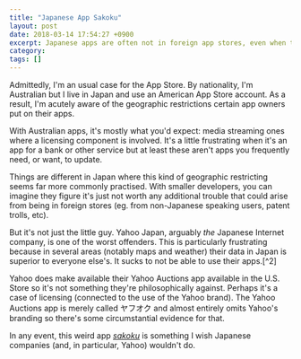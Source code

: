 ```yaml
---
title: "Japanese App Sakoku"
layout: post
date: 2018-03-14 17:54:27 +0900 
excerpt: Japanese apps are often not in foreign app stores, even when they're from gigantic companies.
category: 
tags: []
---
```


Admittedly, I'm an usual case for the App Store. By nationality, I'm Australian but I live in Japan and use an American App Store account. As a result, I'm acutely aware of the geographic restrictions certain app owners put on their apps.

With Australian apps, it's mostly what you'd expect: media streaming ones where a licensing component is involved. It's a little frustrating when it's an app for a bank or other service but at least these aren't apps you frequently need, or want, to update.

Things are different in Japan where this kind of geographic restricting seems far more commonly practised. With smaller developers, you can imagine they figure it's just not worth any additional trouble that could arise from being in foreign stores (eg. from non-Japanese speaking users, patent trolls, etc).

But it's not just the little guy. Yahoo Japan, arguably _the_ Japanese Internet company, is one of the worst offenders. This is particularly frustrating because in several areas (notably maps and weather) their data in Japan is superior to everyone else's. It sucks to not be able to use their apps.[^2]

Yahoo does make available their Yahoo Auctions app available in the U.S. Store so it's not something they're philosophically against. Perhaps it's a case of licensing (connected to the use of the Yahoo brand). The Yahoo Auctions app is merely called ヤフオク and almost entirely omits Yahoo's branding so there's some circumstantial evidence for that.

In any event, this weird app [_sakoku_][wpa] is something I wish Japanese companies (and, in particular, Yahoo) wouldn't do.

[wpa]: https://en.wikipedia.org/wiki/Sakoku

[^1]: Strictly speaking, apps from different App Stores can be run on the same iOS device. The problem is that if a version of that app isn't available in the store to which you're logged in, then they won't ever update. 

